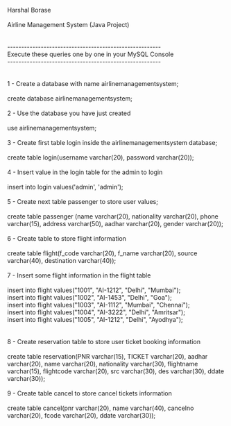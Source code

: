 Harshal Borase
<br><br>
Airline Management System (Java Project)
<br><br>
<br>
-------------------------------------------------------<br>
Execute these queries one by one in your MySQL Console<br>
-------------------------------------------------------<br>
<br>
<br>
1 - Create a database with name airlinemanagementsystem;<br>
<br>
create database airlinemanagementsystem;<br>
<br>
2 - Use the database you have just created<br>
<br>
use airlinemanagementsystem;<br>
<br>
3 - Create first table login inside the airlinemanagementsystem database;<br>
<br>
create table login(username varchar(20), password varchar(20));<br>
<br>
4 - Insert value in the login table for the admin to login<br>
<br>
insert into login values('admin', 'admin');<br>
<br>
5 - Create next table passenger to store user values;<br>
<br>
create table passenger (name varchar(20), nationality varchar(20), phone varchar(15), address varchar(50), aadhar varchar(20), gender varchar(20));<br>
<br>
6 - Create table to store flight information<br>
<br>
create table flight(f_code varchar(20), f_name varchar(20), source varchar(40), destination varchar(40));<br>
<br>
7 - Insert some flight information in the flight table<br>
<br>
insert into flight values("1001", "AI-1212", "Delhi", "Mumbai");<br>
insert into flight values("1002", "AI-1453", "Delhi", "Goa");<br>
insert into flight values("1003", "AI-1112", "Mumbai", "Chennai");<br>
insert into flight values("1004", "AI-3222", "Delhi", "Amritsar");<br>
insert into flight values("1005", "AI-1212", "Delhi", "Ayodhya");<br>
<br>
<br>
8 - Create reservation table to store user ticket booking information<br>
<br>
create table reservation(PNR varchar(15), TICKET varchar(20), aadhar varchar(20), name varchar(20), nationality varchar(30), flightname varchar(15), flightcode varchar(20), src varchar(30), des varchar(30), ddate varchar(30));<br>
<br>
9 - Create table cancel to store cancel tickets information<br>
<br>
create table cancel(pnr varchar(20), name varchar(40), cancelno varchar(20), fcode varchar(20), ddate varchar(30));<br>
